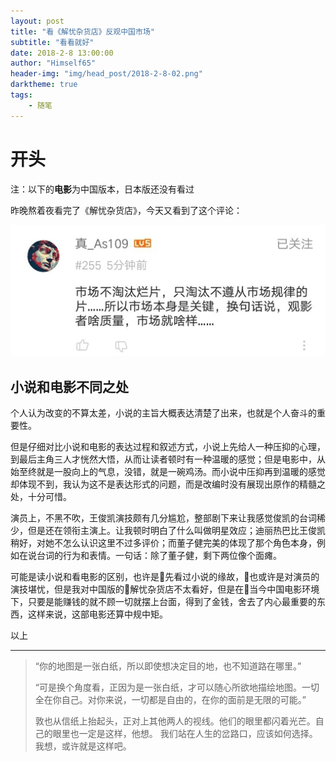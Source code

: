 ```yaml
---
layout: post
title: "看《解忧杂货店》反观中国市场"
subtitle: "看看就好"
date: 2018-2-8 13:00:00
author: "Himself65"
header-img: "img/head_post/2018-2-8-02.png"
darktheme: true
tags: 
    - 随笔
---
```

# 开头

注：以下的**电影**为中国版本，日本版还没有看过

昨晚熬着夜看完了《解忧杂货店》，今天又看到了这个评论：

![01](/img/in_post/2018-2-7-01.JPG)

## 小说和电影不同之处

个人认为改变的不算太差，小说的主旨大概表达清楚了出来，也就是个人奋斗的重要性。

但是仔细对比小说和电影的表达过程和叙述方式，小说上先给人一种压抑的心理，到最后主角三人才恍然大悟，从而让读者顿时有一种温暖的感觉；但是电影中，从始至终就是一股向上的气息，没错，就是一碗鸡汤。而小说中压抑再到温暖的感觉却体现不到，我认为这不是表达形式的问题，而是改编时没有展现出原作的精髓之处，十分可惜。

演员上，不黑不吹，王俊凯演技颇有几分尴尬，整部剧下来让我感觉俊凯的台词稀少，但是还在领衔主演上。让我顿时明白了什么叫做明星效应；迪丽热巴比王俊凯稍好，对她不怎么认识这里不过多评价；而董子健完美的体现了那个角色本身，例如在说台词的行为和表情。一句话：除了董子健，剩下两位像个面瘫。

可能是读小说和看电影的区别，也许是先看过小说的缘故，也或许是对演员的演技堪忧，但是我对中国版的解忧杂货店不太看好，但是在当今中国电影环境下，只要是能赚钱的就不顾一切就摆上台面，得到了金钱，舍去了内心最重要的东西，这样来说，这部电影还算中规中矩。

以上

---

> “你的地图是一张白纸，所以即使想决定目的地，也不知道路在哪里。”
>
> “可是换个角度看，正因为是一张白纸，才可以随心所欲地描绘地图。一切全在你自己。对你来说，一切都是自由的，在你的面前是无限的可能。”
>
> 敦也从信纸上抬起头，正对上其他两人的视线。他们的眼里都闪着光芒。自己的眼里也一定是这样，他想。 我们站在人生的岔路口，应该如何选择。我想，或许就是这样吧。
